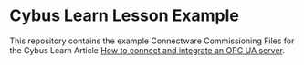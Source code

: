 # Cybus Learn Lesson Example 

This repository contains the example Connectware Commissioning Files for the Cybus Learn Article [How to connect and integrate an OPC UA server](https://learn.cybus.io/lessons/how-to-connect-and-integrate-an-opcua-server/).